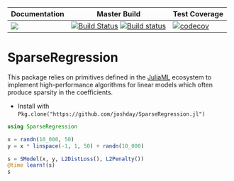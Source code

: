 | Documentation | Master Build | Test Coverage |
|---------------|---------------|---------------|
| [![](https://img.shields.io/badge/docs-latest-blue.svg)](https://joshday.github.io/SparseRegression.jl/latest) | [![Build Status](https://travis-ci.org/joshday/SparseRegression.jl.svg?branch=master)](https://travis-ci.org/joshday/SparseRegression.jl) [![Build status](https://ci.appveyor.com/api/projects/status/qs7pa6m3tx6ivyq7?svg=true)](https://ci.appveyor.com/project/joshday/sparseregression-jl) | [![codecov](https://codecov.io/gh/joshday/SparseRegression.jl/branch/master/graph/badge.svg)](https://codecov.io/gh/joshday/SparseRegression.jl)

# SparseRegression

This package relies on primitives defined in the [JuliaML](https://github.com/JuliaML) ecosystem to implement high-performance algorithms for linear models which often produce sparsity in the coefficients.

- Install with `Pkg.clone("https://github.com/joshday/SparseRegression.jl")`

```julia
using SparseRegression

x = randn(10_000, 50)
y = x * linspace(-1, 1, 50) + randn(10_000)

s = SModel(x, y, L2DistLoss(), L2Penalty())
@time learn!(s)
s
```